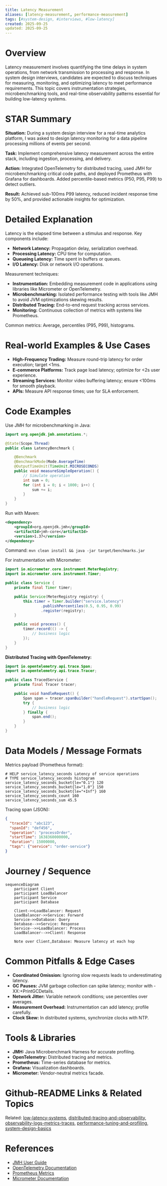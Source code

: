 ```yaml
---
title: Latency Measurement
aliases: [latency-measurement, performance-measurement]
tags: [#system-design, #interviews, #low-latency]
created: 2025-09-25
updated: 2025-09-25
---
```


# Overview

Latency measurement involves quantifying the time delays in system operations, from network transmission to processing and response. In system design interviews, candidates are expected to discuss techniques for measuring, monitoring, and optimizing latency to meet performance requirements. This topic covers instrumentation strategies, microbenchmarking tools, and real-time observability patterns essential for building low-latency systems.

# STAR Summary

**Situation:** During a system design interview for a real-time analytics platform, I was asked to design latency monitoring for a data pipeline processing millions of events per second.

**Task:** Implement comprehensive latency measurement across the entire stack, including ingestion, processing, and delivery.

**Action:** Integrated OpenTelemetry for distributed tracing, used JMH for microbenchmarking critical code paths, and deployed Prometheus with Grafana for dashboards. Added percentile-based metrics (P50, P95, P99) to detect outliers.

**Result:** Achieved sub-100ms P99 latency, reduced incident response time by 50%, and provided actionable insights for optimization.

# Detailed Explanation

Latency is the elapsed time between a stimulus and response. Key components include:

- **Network Latency:** Propagation delay, serialization overhead.
- **Processing Latency:** CPU time for computation.
- **Queueing Latency:** Time spent in buffers or queues.
- **I/O Latency:** Disk or network I/O operations.

Measurement techniques:

- **Instrumentation:** Embedding measurement code in applications using libraries like Micrometer or OpenTelemetry.
- **Microbenchmarking:** Isolated performance testing with tools like JMH to avoid JVM optimizations skewing results.
- **Distributed Tracing:** End-to-end request tracking across services.
- **Monitoring:** Continuous collection of metrics with systems like Prometheus.

Common metrics: Average, percentiles (P95, P99), histograms.

# Real-world Examples & Use Cases

- **High-Frequency Trading:** Measure round-trip latency for order execution; target <1ms.
- **E-commerce Platforms:** Track page load latency; optimize for <2s user experience.
- **Streaming Services:** Monitor video buffering latency; ensure <100ms for smooth playback.
- **APIs:** Measure API response times; use for SLA enforcement.

# Code Examples

Use JMH for microbenchmarking in Java:

```java
import org.openjdk.jmh.annotations.*;

@State(Scope.Thread)
public class LatencyBenchmark {

    @Benchmark
    @BenchmarkMode(Mode.AverageTime)
    @OutputTimeUnit(TimeUnit.MICROSECONDS)
    public void measureSimpleOperation() {
        // Simulate operation
        int sum = 0;
        for (int i = 0; i < 1000; i++) {
            sum += i;
        }
    }
}
```

Run with Maven:

```xml
<dependency>
    <groupId>org.openjdk.jmh</groupId>
    <artifactId>jmh-core</artifactId>
    <version>1.37</version>
</dependency>
```

Command: `mvn clean install && java -jar target/benchmarks.jar`

For instrumentation with Micrometer:

```java
import io.micrometer.core.instrument.MeterRegistry;
import io.micrometer.core.instrument.Timer;

public class Service {
    private final Timer timer;

    public Service(MeterRegistry registry) {
        this.timer = Timer.builder("service.latency")
                .publishPercentiles(0.5, 0.95, 0.99)
                .register(registry);
    }

    public void process() {
        timer.record(() -> {
            // business logic
        });
    }
}
```

**Distributed Tracing with OpenTelemetry:**

```java
import io.opentelemetry.api.trace.Span;
import io.opentelemetry.api.trace.Tracer;

public class TracedService {
    private final Tracer tracer;

    public void handleRequest() {
        Span span = tracer.spanBuilder("handleRequest").startSpan();
        try {
            // business logic
        } finally {
            span.end();
        }
    }
}
```

# Data Models / Message Formats

Metrics payload (Prometheus format):

```
# HELP service_latency_seconds Latency of service operations
# TYPE service_latency_seconds histogram
service_latency_seconds_bucket{le="0.1"} 120
service_latency_seconds_bucket{le="1.0"} 150
service_latency_seconds_bucket{le="+Inf"} 160
service_latency_seconds_count 160
service_latency_seconds_sum 45.5
```

Tracing span (JSON):

```json
{
  "traceId": "abc123",
  "spanId": "def456",
  "operation": "processOrder",
  "startTime": 1638360000000,
  "duration": 15000000,
  "tags": {"service": "order-service"}
}
```

# Journey / Sequence

```mermaid
sequenceDiagram
    participant Client
    participant LoadBalancer
    participant Service
    participant Database

    Client->>LoadBalancer: Request
    LoadBalancer->>Service: Forward
    Service->>Database: Query
    Database-->>Service: Response
    Service-->>LoadBalancer: Process
    LoadBalancer-->>Client: Response

    Note over Client,Database: Measure latency at each hop
```

# Common Pitfalls & Edge Cases

- **Coordinated Omission:** Ignoring slow requests leads to underestimating latency.
- **GC Pauses:** JVM garbage collection can spike latency; monitor with -XX:+PrintGCDetails.
- **Network Jitter:** Variable network conditions; use percentiles over averages.
- **Measurement Overhead:** Instrumentation can add latency; profile carefully.
- **Clock Skew:** In distributed systems, synchronize clocks with NTP.

# Tools & Libraries

- **JMH:** Java Microbenchmark Harness for accurate profiling.
- **OpenTelemetry:** Distributed tracing and metrics.
- **Prometheus:** Time-series database for metrics.
- **Grafana:** Visualization dashboards.
- **Micrometer:** Vendor-neutral metrics facade.

# Github-README Links & Related Topics

Related: [low-latency-systems](../low-latency-systems/), [distributed-tracing-and-observability](../distributed-tracing-and-observability/), [observability-logs-metrics-traces](../observability-logs-metrics-traces/), [performance-tuning-and-profiling](../../java/profiling/performance-tuning-and-profiling/), [system-design-basics](../system-design-basics/)

# References

- [JMH User Guide](https://openjdk.org/projects/code-tools/jmh/)
- [OpenTelemetry Documentation](https://opentelemetry.io/docs/)
- [Prometheus Metrics](https://prometheus.io/docs/concepts/metric_types/)
- [Micrometer Documentation](https://micrometer.io/docs)